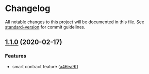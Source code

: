 # Changelog

All notable changes to this project will be documented in this file. See [standard-version](https://github.com/conventional-changelog/standard-version) for commit guidelines.

## [1.1.0](https://github.com/xuperchain/xuper-sdk-js/compare/v1.0.3...v1.1.0) (2020-02-17)


### Features

* smart contract feature ([a46ea9f](https://github.com/xuperchain/xuper-sdk-js/commit/a46ea9f72d71a316dfac53f31861c33c5e5aa43b))
